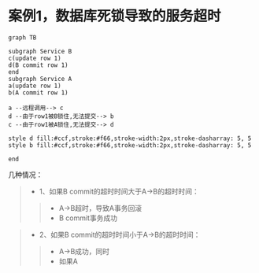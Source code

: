 # 案例1，数据库死锁导致的服务超时

```mermaid
graph TB

subgraph Service B
c(update row 1)
d(B commit row 1)
end
subgraph Service A
a(update row 1)
b(A commit row 1)

a --远程调用--> c
d --由于row1被B锁住,无法提交--> b
c --由于row1被A锁住,无法提交--> d

style d fill:#ccf,stroke:#f66,stroke-width:2px,stroke-dasharray: 5, 5
style b fill:#ccf,stroke:#f66,stroke-width:2px,stroke-dasharray: 5, 5

end
```
几种情况：
>- 1、如果B commit的超时时间大于A->B的超时时间：
>>- A->B超时，导致A事务回滚
>>- B commit事务成功

>- 2、如果B commit的超时时间小于A->B的超时时间：
>>- A->B成功，同时
>>- 如果A 
<!--stackedit_data:
eyJoaXN0b3J5IjpbMTg2MDQ3MjI2XX0=
-->